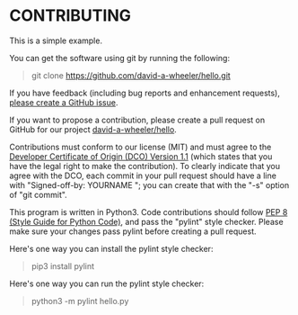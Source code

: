 # CONTRIBUTING

This is a simple example.

You can get the software using git by running the following:

> git clone https://github.com/david-a-wheeler/hello.git

If you have feedback (including bug reports and enhancement requests),
[please create a GitHub issue](https://github.com/david-a-wheeler/hello/issues).

If you want to propose a contribution, please create a pull request on
GitHub for our project
[david-a-wheeler/hello](https://github.com/david-a-wheeler/hello).

Contributions must conform to our license (MIT) and must agree 
to the
[Developer Certificate of Origin (DCO) Version 1.1](https://developercertificate.org/) (which states that you have the legal right to make the contribution).
To clearly indicate that you agree with the DCO,
each commit in your pull request should have a line with
"Signed-off-by: YOURNAME <YOUREMAIL>"; you can create that
with the "-s" option of "git commit".

This program is written in Python3.
Code contributions should follow
[PEP 8 (Style Guide for Python Code)](https://www.python.org/dev/peps/pep-0008/),
and pass the "pylint" style checker.
Please make sure your changes pass pylint before creating a pull request.

Here's one way you can install the pylint style checker:

> pip3 install pylint

Here's one way you can run the pylint style checker:

> python3 -m pylint hello.py

